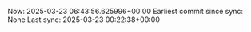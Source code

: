 Now: 2025-03-23 06:43:56.625996+00:00 Earliest commit since sync: None Last sync: 2025-03-23 00:22:38+00:00
